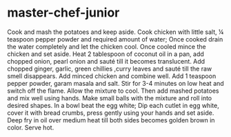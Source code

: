 # master-chef-junior
Cook and mash the potatoes and keep aside.
Cook chicken with little salt, ¼ teaspoon pepper powder and required amount of water; Once cooked drain the water completely and let the chicken cool.
Once cooled mince the chicken and set aside.
Heat 2 tablespoon of coconut oil in a pan, add chopped onion, pearl onion and sauté till it becomes translucent.
Add chopped ginger, garlic, green chillies ,curry leaves and sauté till the raw smell disappears.
Add minced chicken and combine well.
Add 1 teaspoon pepper powder, garam masala and salt. Stir for 3-4 minutes on low heat and switch off the flame.
Allow the mixture to cool. Then add mashed potatoes and mix well using hands.
Make small balls with the mixture and roll into desired shapes.
In a bowl beat the egg white; Dip each cutlet in egg white, cover it with bread crumbs, press gently using your hands and set aside.
Deep fry in oil over medium heat till both sides becomes golden brown in color.
Serve hot.
